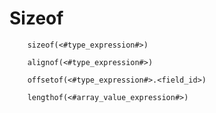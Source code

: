 # Sizeof

```
	sizeof(<#type_expression#>)
```

```
	alignof(<#type_expression#>)
```

```
	offsetof(<#type_expression#>.<field_id>)
```

```
	lengthof(<#array_value_expression#>)
```

